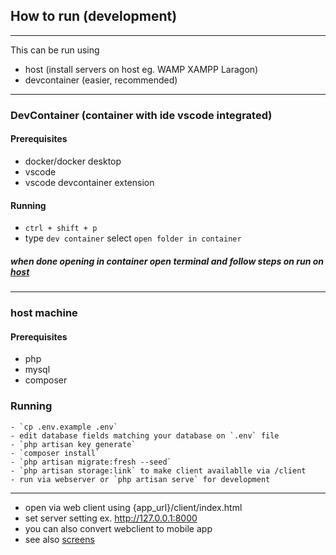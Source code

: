 ## How to run (development)
---
This can be run using 
- host (install servers on host eg. WAMP XAMPP Laragon)
- devcontainer (easier, recommended)
---
### DevContainer (container with ide vscode integrated)
#### Prerequisites
- docker/docker desktop
- vscode
- vscode devcontainer extension
#### Running
- `ctrl + shift + p`
- type `dev container` select `open folder in container`
  
##### when done opening in container open terminal and follow steps on run on [host](#host-machine)

---

### host machine
#### Prerequisites
- php
- mysql
- composer
### Running
    - `cp .env.example .env`
    - edit database fields matching your database on `.env` file
    - `php artisan key generate`
    - `composer install`
    - `php artisan migrate:fresh --seed`
    - `php artisan storage:link` to make client availablle via /client
    - run via webserver or `php artisan serve` for development

---
- open via web client using {app_url}/client/index.html
- set server setting ex. http://127.0.0.1:8000
- you can also convert webclient to mobile app
- see also [screens](screens.md)
